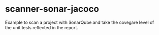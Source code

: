 # scanner-sonar-jacoco
Example to scan a project with SonarQube and take the covegare level of the unit tests reflected in the report.
